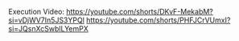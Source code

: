Execution Video: https://youtube.com/shorts/DKvF-MekabM?si=vDjWV7In5JS3YPQl
                 https://youtube.com/shorts/PHFJCrVUmxI?si=JQsnXcSwblLYemPX

            